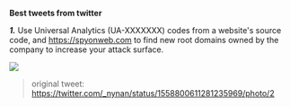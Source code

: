 **Best tweets from twitter**

_**1.**_ Use Universal Analytics (UA-XXXXXXX) codes from a website's source code, and https://spyonweb.com to find new root domains owned by the company to increase your attack surface.

<img src=https://github.com/glyptho/newassets/blob/main/images/FaHHK7fWYAAyW80.png />

> original tweet:
https://twitter.com/_nynan/status/1558800611281235969/photo/2


